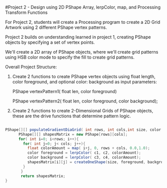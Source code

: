 #Project 2 - Design using 2D PShape Array, lerpColor, map, and Processing Transform Functions

For Project 2, students will create a Processing program to create a 2D Grid Artwork using 2 different PShape vertex patterns.  

Project 2 builds on understanding learned in project 1, creating PShape objects by specifying a set of vertex points.

We'll create a 2D array of PShape objects, where we'll create grid patterns using HSB color mode to specify the fill to create grid patterns.

Overall Project Structure:

1.  Create 2 functions to create PShape vertex objects using float length, color foreground, and optional color: background as input parameters:

    PShape vertexPattern1( float len, color foreground)
    
    PShape vertexPattern2( float len, color foreground, color background);
    
    
2.  Create 2 functions to create 2-Dimensional Grids of PShape objects, these are the drive functions that determine pattern logic.


```java
   
PShape[][] populateGradientDiaGrid( int rows, int cols,int size, color c1, color c2, color c3, color c4 ){
      PShape[][] shapesMatrix = new PShape[rows][cols];
      for( int i=0; i<rows; i++){
        for( int j=0; j< cols; j++){
          float colorAmount = map( i+j, 0, rows + cols, 0.0,1.0);
          color foreground = lerpColor( c1, c2, colorAmount);
          color background = lerpColor( c3, c4, colorAmount);
          shapesMatrix[i][j] = createOneShape(size, foreground, background); 
        }
       }
       return shapesMatrix;
}

```





